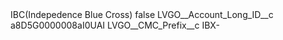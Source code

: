 <?xml version="1.0" encoding="UTF-8"?>
<CustomMetadata xmlns="http://soap.sforce.com/2006/04/metadata" xmlns:xsi="http://www.w3.org/2001/XMLSchema-instance" xmlns:xsd="http://www.w3.org/2001/XMLSchema">
    <label>IBC(Indepedence Blue Cross)</label>
    <protected>false</protected>
    <values>
        <field>LVGO__Account_Long_ID__c</field>
        <value xsi:type="xsd:string">a8D5G0000008aI0UAI</value>
    </values>
    <values>
        <field>LVGO__CMC_Prefix__c</field>
        <value xsi:type="xsd:string">IBX-</value>
    </values>
</CustomMetadata>
